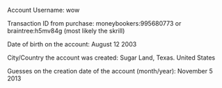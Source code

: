 Account Username: wow


Transaction ID from purchase: moneybookers:995680773 or braintree:h5mv84g (most likely the skrill)




Date of birth on the account: August 12 2003


City/Country the account was created: Sugar Land, Texas. United States


Guesses on the creation date of the account (month/year): November 5 2013




